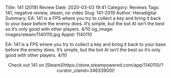 Title: 141 (2019) Review
Date: 2020-03-03 19:41
Category: Reviews
Tags: 141, negative review, steam, no video
Slug: 141-2019
Author: Hexadigital
Summary: EA: 141 is a FPS where you try to collect a key and bring it back to your base before the enemy does. It’s simple, but the bot AI isn’t the best so it’s only good with other players. 4/10 
og_image: images/steam/1140110.jpg
Appid: 1140110

EA: 141 is a FPS where you try to collect a key and bring it back to your base before the enemy does. It’s simple, but the bot AI isn’t the best so it’s only good with other players. 4/10 

<center>Check out 141 on [Steam](https://store.steampowered.com/app/1140110/?curator_clanid=34633900)!</center>
